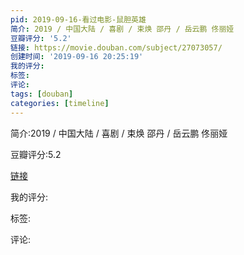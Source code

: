 ```yaml
---
pid: 2019-09-16-看过电影-鼠胆英雄
简介: 2019 / 中国大陆 / 喜剧 / 束焕 邵丹 / 岳云鹏 佟丽娅
豆瓣评分: '5.2'
链接: https://movie.douban.com/subject/27073057/
创建时间: '2019-09-16 20:25:19'
我的评分:
标签:
评论:
tags: [douban]
categories: [timeline]
---
```

简介:2019 / 中国大陆 / 喜剧 / 束焕 邵丹 / 岳云鹏 佟丽娅

豆瓣评分:5.2

[链接](https://movie.douban.com/subject/27073057/)

我的评分:

标签:

评论:

